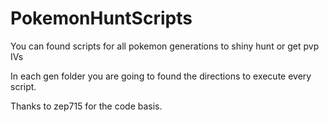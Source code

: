 # PokemonHuntScripts
You can found scripts for all pokemon generations to shiny hunt or get pvp IVs

In each gen folder you are going to found the directions to execute every script.

Thanks to zep715 for the code basis.
